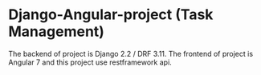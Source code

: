 # Django-Angular-project (Task Management)

The backend of project is Django 2.2 / DRF 3.11.
The frontend of project is Angular 7
and this project use restframework api.
